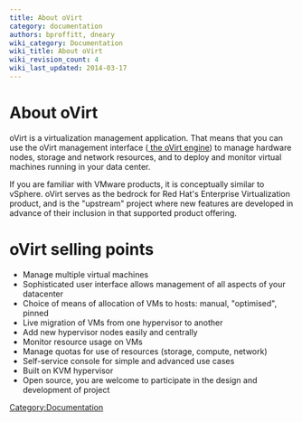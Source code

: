 ```yaml
---
title: About oVirt
category: documentation
authors: bproffitt, dneary
wiki_category: Documentation
wiki_title: About oVirt
wiki_revision_count: 4
wiki_last_updated: 2014-03-17
---
```


# About oVirt

oVirt is a virtualization management application. That means that you can use the oVirt management interface ([ the oVirt engine](Engine)) to manage hardware nodes, storage and network resources, and to deploy and monitor virtual machines running in your data center.

If you are familiar with VMware products, it is conceptually similar to vSphere. oVirt serves as the bedrock for Red Hat's Enterprise Virtualization product, and is the "upstream" project where new features are developed in advance of their inclusion in that supported product offering.

# oVirt selling points

*   Manage multiple virtual machines
*   Sophisticated user interface allows management of all aspects of your datacenter
*   Choice of means of allocation of VMs to hosts: manual, "optimised", pinned
*   Live migration of VMs from one hypervisor to another
*   Add new hypervisor nodes easily and centrally
*   Monitor resource usage on VMs
*   Manage quotas for use of resources (storage, compute, network)
*   Self-service console for simple and advanced use cases
*   Built on KVM hypervisor
*   Open source, you are welcome to participate in the design and development of project

<Category:Documentation>

